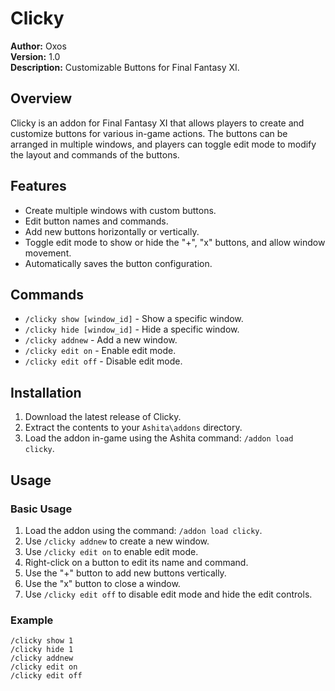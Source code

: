 # Clicky

**Author:** Oxos  
**Version:** 1.0  
**Description:** Customizable Buttons for Final Fantasy XI.

## Overview

Clicky is an addon for Final Fantasy XI that allows players to create and customize buttons for various in-game actions. The buttons can be arranged in multiple windows, and players can toggle edit mode to modify the layout and commands of the buttons.

## Features

- Create multiple windows with custom buttons.
- Edit button names and commands.
- Add new buttons horizontally or vertically.
- Toggle edit mode to show or hide the "+", "x" buttons, and allow window movement.
- Automatically saves the button configuration.

## Commands

- `/clicky show [window_id]` - Show a specific window.
- `/clicky hide [window_id]` - Hide a specific window.
- `/clicky addnew` - Add a new window.
- `/clicky edit on` - Enable edit mode.
- `/clicky edit off` - Disable edit mode.

## Installation

1. Download the latest release of Clicky.
2. Extract the contents to your `Ashita\addons` directory.
3. Load the addon in-game using the Ashita command: `/addon load clicky`.

## Usage

### Basic Usage

1. Load the addon using the command: `/addon load clicky`.
2. Use `/clicky addnew` to create a new window.
3. Use `/clicky edit on` to enable edit mode.
4. Right-click on a button to edit its name and command.
5. Use the "+" button to add new buttons vertically.
6. Use the "x" button to close a window.
7. Use `/clicky edit off` to disable edit mode and hide the edit controls.

### Example

```plaintext
/clicky show 1
/clicky hide 1
/clicky addnew
/clicky edit on
/clicky edit off
